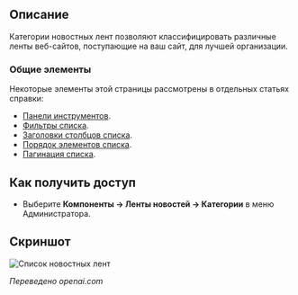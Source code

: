 <!-- Filename: Help4.x:News_Feeds:_Categories / Display title: Новостные ленты: Категории  -->

## Описание

Категории новостных лент позволяют классифицировать различные ленты веб-сайтов, поступающие на ваш сайт, для лучшей организации.

### Общие элементы

Некоторые элементы этой страницы рассмотрены в отдельных статьях справки:

* [Панели инструментов](jdocmanual?article=help/common-elements/toolbars).
* [Фильтры списка](jdocmanual?article=help/common-elements/list-filters).
* [Заголовки столбцов списка](jdocmanual?article=help/common-elements/list-column-headers).
* [Порядок элементов списка](jdocmanual?article=help/common-elements/list-ordering).
* [Пагинация списка](jdocmanual?article=help/common-elements/list-pagination).

## Как получить доступ

- Выберите **Компоненты → Ленты новостей → Категории** в меню Администратора.

## Скриншот

![Список новостных лент](../../../ru/images/news-feeds/news-feeds-categories.png)

*Переведено openai.com*

